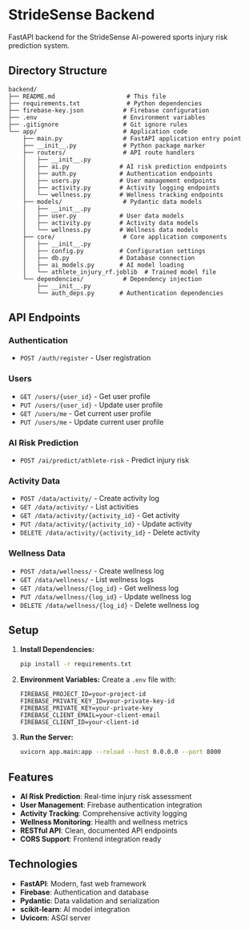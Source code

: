 # StrideSense Backend

FastAPI backend for the StrideSense AI-powered sports injury risk prediction system.

## Directory Structure

```
backend/
├── README.md                    # This file
├── requirements.txt             # Python dependencies
├── firebase-key.json           # Firebase configuration
├── .env                        # Environment variables
├── .gitignore                  # Git ignore rules
└── app/                        # Application code
    ├── main.py                 # FastAPI application entry point
    ├── __init__.py             # Python package marker
    ├── routers/                # API route handlers
    │   ├── __init__.py
    │   ├── ai.py              # AI risk prediction endpoints
    │   ├── auth.py            # Authentication endpoints
    │   ├── users.py           # User management endpoints
    │   ├── activity.py        # Activity logging endpoints
    │   └── wellness.py        # Wellness tracking endpoints
    ├── models/                 # Pydantic data models
    │   ├── __init__.py
    │   ├── user.py            # User data models
    │   ├── activity.py        # Activity data models
    │   └── wellness.py        # Wellness data models
    ├── core/                   # Core application components
    │   ├── __init__.py
    │   ├── config.py          # Configuration settings
    │   ├── db.py              # Database connection
    │   ├── ai_models.py       # AI model loading
    │   └── athlete_injury_rf.joblib  # Trained model file
    └── dependencies/           # Dependency injection
        ├── __init__.py
        └── auth_deps.py       # Authentication dependencies
```

## API Endpoints

### Authentication
- `POST /auth/register` - User registration

### Users
- `GET /users/{user_id}` - Get user profile
- `PUT /users/{user_id}` - Update user profile
- `GET /users/me` - Get current user profile
- `PUT /users/me` - Update current user profile

### AI Risk Prediction
- `POST /ai/predict/athlete-risk` - Predict injury risk

### Activity Data
- `POST /data/activity/` - Create activity log
- `GET /data/activity/` - List activities
- `GET /data/activity/{activity_id}` - Get activity
- `PUT /data/activity/{activity_id}` - Update activity
- `DELETE /data/activity/{activity_id}` - Delete activity

### Wellness Data
- `POST /data/wellness/` - Create wellness log
- `GET /data/wellness/` - List wellness logs
- `GET /data/wellness/{log_id}` - Get wellness log
- `PUT /data/wellness/{log_id}` - Update wellness log
- `DELETE /data/wellness/{log_id}` - Delete wellness log

## Setup

1. **Install Dependencies:**
   ```bash
   pip install -r requirements.txt
   ```

2. **Environment Variables:**
   Create a `.env` file with:
   ```
   FIREBASE_PROJECT_ID=your-project-id
   FIREBASE_PRIVATE_KEY_ID=your-private-key-id
   FIREBASE_PRIVATE_KEY=your-private-key
   FIREBASE_CLIENT_EMAIL=your-client-email
   FIREBASE_CLIENT_ID=your-client-id
   ```

3. **Run the Server:**
   ```bash
   uvicorn app.main:app --reload --host 0.0.0.0 --port 8000
   ```

## Features

- **AI Risk Prediction**: Real-time injury risk assessment
- **User Management**: Firebase authentication integration
- **Activity Tracking**: Comprehensive activity logging
- **Wellness Monitoring**: Health and wellness metrics
- **RESTful API**: Clean, documented API endpoints
- **CORS Support**: Frontend integration ready

## Technologies

- **FastAPI**: Modern, fast web framework
- **Firebase**: Authentication and database
- **Pydantic**: Data validation and serialization
- **scikit-learn**: AI model integration
- **Uvicorn**: ASGI server 